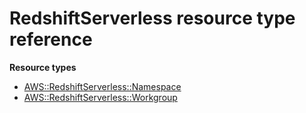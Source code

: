 # RedshiftServerless resource type reference<a name="AWS_RedshiftServerless"></a>

**Resource types**

- [AWS::RedshiftServerless::Namespace](aws-resource-redshiftserverless-namespace.md)
- [AWS::RedshiftServerless::Workgroup](aws-resource-redshiftserverless-workgroup.md)
